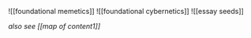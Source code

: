 ![[foundational memetics]]
![[foundational cybernetics]]
![[essay seeds]]

*also see [[map of content1]]*
